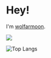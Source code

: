 # Hey!

I'm [wolfarmoon](https://wolfarmoon.dev). 

![](https://komarev.com/ghpvc/?username=wolfarmoon&style=flat-square)

![Top Langs](https://github-readme-stats.vercel.app/api/top-langs/?username=wolfarmoon&hide_progress=false)

